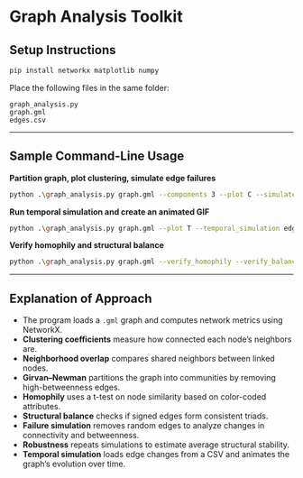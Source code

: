 # Graph Analysis Toolkit

## Setup Instructions
```bash
pip install networkx matplotlib numpy
```

Place the following files in the same folder:
```
graph_analysis.py
graph.gml
edges.csv
```

---

## Sample Command-Line Usage

**Partition graph, plot clustering, simulate edge failures**
```bash
python .\graph_analysis.py graph.gml --components 3 --plot C --simulate_failures 5 --output output.gml
```

**Run temporal simulation and create an animated GIF**
```bash
python .\graph_analysis.py graph.gml --plot T --temporal_simulation edges.csv --temporal_gif evolution.gif
```

**Verify homophily and structural balance**
```bash
python .\graph_analysis.py graph.gml --verify_homophily --verify_balanced_graph --output output.gml
```

---

## Explanation of Approach
- The program loads a `.gml` graph and computes network metrics using NetworkX.  
- **Clustering coefficients** measure how connected each node’s neighbors are.  
- **Neighborhood overlap** compares shared neighbors between linked nodes.  
- **Girvan–Newman** partitions the graph into communities by removing high-betweenness edges.  
- **Homophily** uses a t-test on node similarity based on color-coded attributes.  
- **Structural balance** checks if signed edges form consistent triads.  
- **Failure simulation** removes random edges to analyze changes in connectivity and betweenness.  
- **Robustness** repeats simulations to estimate average structural stability.  
- **Temporal simulation** loads edge changes from a CSV and animates the graph’s evolution over time.
